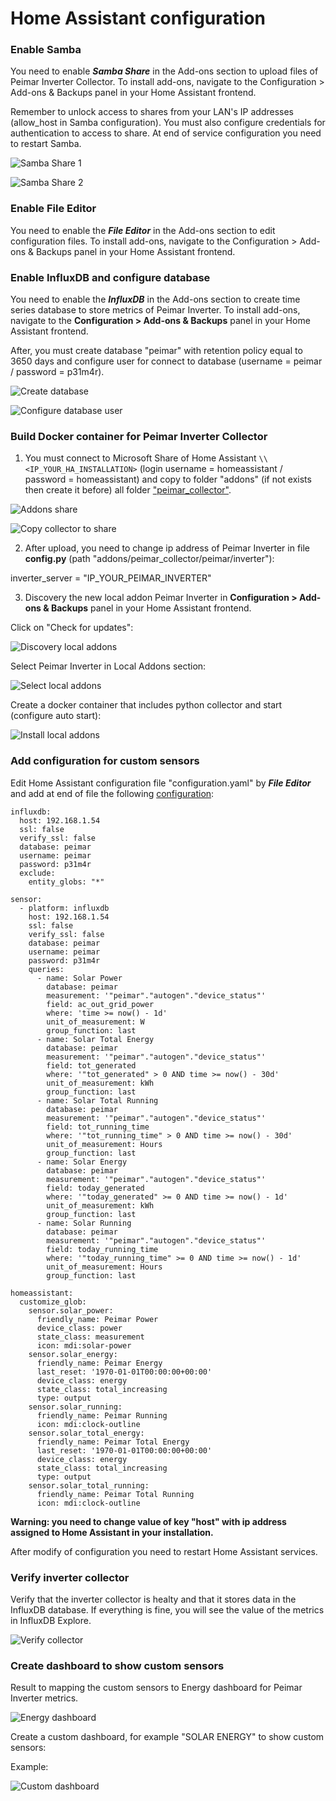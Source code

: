 # Home Assistant configuration

### Enable Samba

You need to enable ***Samba Share*** in the Add-ons section to upload files of Peimar Inverter Collector. To install add-ons, navigate to the Configuration > Add-ons & Backups panel in your Home Assistant frontend.

Remember to unlock access to shares from your LAN's IP addresses (allow_host in Samba configuration). You must also configure credentials for authentication to access to share.
At end of service configuration you need to restart Samba.

![Samba Share 1](https://github.com/cislow970/raspberry-solar-mon/blob/main/home_assistant/images/ha01.png)

![Samba Share 2](https://github.com/cislow970/raspberry-solar-mon/blob/main/home_assistant/images/ha02.png)

### Enable File Editor

You need to enable the ***File Editor*** in the Add-ons section to edit configuration files. To install add-ons, navigate to the Configuration > Add-ons & Backups panel in your Home Assistant frontend.

### Enable InfluxDB and configure database

You need to enable the ***InfluxDB*** in the Add-ons section to create time series database to store metrics of Peimar Inverter. To install add-ons, navigate to the **Configuration > Add-ons & Backups** panel in your Home Assistant frontend.

After, you must create database "peimar" with retention policy equal to 3650 days and configure user for connect to database (username = peimar / password = p31m4r).

![Create database](https://github.com/cislow970/raspberry-solar-mon/blob/main/home_assistant/images/ha05.png)

![Configure database user](https://github.com/cislow970/raspberry-solar-mon/blob/main/home_assistant/images/ha06.png)

### Build Docker container for Peimar Inverter Collector

1. You must connect to Microsoft Share of Home Assistant ```\\<IP_YOUR_HA_INSTALLATION>``` (login username = homeassistant / password = homeassistant) and copy to folder "addons" (if not exists then create it before) all folder ["peimar_collector"](https://github.com/cislow970/raspberry-solar-mon/blob/main/home_assistant/addons/peimar_collector).

![Addons share](https://github.com/cislow970/raspberry-solar-mon/blob/main/home_assistant/images/ha03.png)
  
![Copy collector to share](https://github.com/cislow970/raspberry-solar-mon/blob/main/home_assistant/images/ha04.png)

2. After upload, you need to change ip address of Peimar Inverter in file **config.py** (path "addons/peimar_collector/peimar/inverter"):

inverter_server = "IP_YOUR_PEIMAR_INVERTER"

3. Discovery the new local addon Peimar Inverter in **Configuration > Add-ons & Backups** panel in your Home Assistant frontend. 

Click on "Check for updates":

![Discovery local addons](https://github.com/cislow970/raspberry-solar-mon/blob/main/home_assistant/images/ha07.png)

Select Peimar Inverter in Local Addons section:

![Select local addons](https://github.com/cislow970/raspberry-solar-mon/blob/main/home_assistant/images/ha08.png)

Create a docker container that includes python collector and start (configure auto start):

![Install local addons](https://github.com/cislow970/raspberry-solar-mon/blob/main/home_assistant/images/ha09.png)

### Add configuration for custom sensors

Edit Home Assistant configuration file "configuration.yaml" by ***File Editor*** and add at end of file the following [configuration](https://github.com/cislow970/raspberry-solar-mon/blob/main/home_assistant/config/configuration.yaml):


```
influxdb:
  host: 192.168.1.54
  ssl: false
  verify_ssl: false
  database: peimar
  username: peimar
  password: p31m4r
  exclude:
    entity_globs: "*"

sensor:
  - platform: influxdb
    host: 192.168.1.54
    ssl: false
    verify_ssl: false
    database: peimar
    username: peimar
    password: p31m4r
    queries:
      - name: Solar Power
        database: peimar
        measurement: '"peimar"."autogen"."device_status"'
        field: ac_out_grid_power
        where: 'time >= now() - 1d'
        unit_of_measurement: W
        group_function: last
      - name: Solar Total Energy
        database: peimar
        measurement: '"peimar"."autogen"."device_status"'
        field: tot_generated
        where: '"tot_generated" > 0 AND time >= now() - 30d'
        unit_of_measurement: kWh
        group_function: last
      - name: Solar Total Running
        database: peimar
        measurement: '"peimar"."autogen"."device_status"'
        field: tot_running_time
        where: '"tot_running_time" > 0 AND time >= now() - 30d'
        unit_of_measurement: Hours
        group_function: last
      - name: Solar Energy
        database: peimar
        measurement: '"peimar"."autogen"."device_status"'
        field: today_generated
        where: '"today_generated" >= 0 AND time >= now() - 1d'
        unit_of_measurement: kWh
        group_function: last
      - name: Solar Running
        database: peimar
        measurement: '"peimar"."autogen"."device_status"'
        field: today_running_time
        where: '"today_running_time" >= 0 AND time >= now() - 1d'
        unit_of_measurement: Hours
        group_function: last

homeassistant:
  customize_glob:
    sensor.solar_power:
      friendly_name: Peimar Power
      device_class: power
      state_class: measurement
      icon: mdi:solar-power
    sensor.solar_energy:
      friendly_name: Peimar Energy
      last_reset: '1970-01-01T00:00:00+00:00'
      device_class: energy
      state_class: total_increasing
      type: output
    sensor.solar_running:
      friendly_name: Peimar Running
      icon: mdi:clock-outline
    sensor.solar_total_energy:
      friendly_name: Peimar Total Energy
      last_reset: '1970-01-01T00:00:00+00:00'
      device_class: energy
      state_class: total_increasing
      type: output
    sensor.solar_total_running:
      friendly_name: Peimar Total Running
      icon: mdi:clock-outline
```

**Warning: you need to change value of key "host" with ip address assigned to Home Assistant in your installation.**

After modify of configuration you need to restart Home Assistant services.

### Verify inverter collector

Verify that the inverter collector is healty and that it stores data in the InfluxDB database. If everything is fine, you will see the value of the metrics in InfluxDB Explore.

![Verify collector](https://github.com/cislow970/raspberry-solar-mon/blob/main/home_assistant/images/ha10.png)

### Create dashboard to show custom sensors

Result to mapping the custom sensors to Energy dashboard for Peimar Inverter metrics.

![Energy dashboard](https://github.com/cislow970/raspberry-solar-mon/blob/main/home_assistant/images/ha12.png)

Create a custom dashboard, for example "SOLAR ENERGY" to show custom sensors:

Example:

![Custom dashboard](https://github.com/cislow970/raspberry-solar-mon/blob/main/home_assistant/images/ha11.png)

